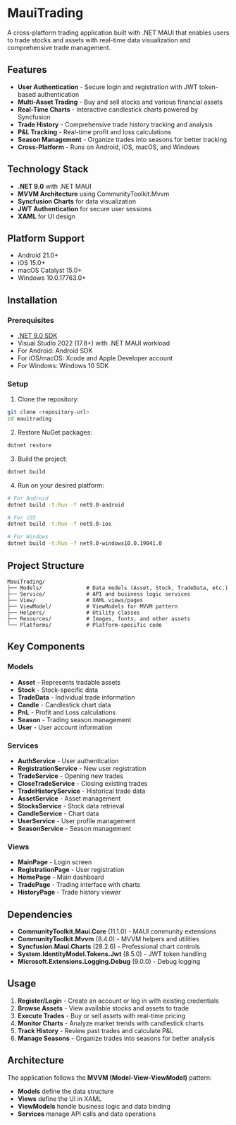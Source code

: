 # MauiTrading

A cross-platform trading application built with .NET MAUI that enables users to trade stocks and assets with real-time data visualization and comprehensive trade management.

## Features

- **User Authentication** - Secure login and registration with JWT token-based authentication
- **Multi-Asset Trading** - Buy and sell stocks and various financial assets
- **Real-Time Charts** - Interactive candlestick charts powered by Syncfusion
- **Trade History** - Comprehensive trade history tracking and analysis
- **P&L Tracking** - Real-time profit and loss calculations
- **Season Management** - Organize trades into seasons for better tracking
- **Cross-Platform** - Runs on Android, iOS, macOS, and Windows

## Technology Stack

- **.NET 9.0** with .NET MAUI
- **MVVM Architecture** using CommunityToolkit.Mvvm
- **Syncfusion Charts** for data visualization
- **JWT Authentication** for secure user sessions
- **XAML** for UI design

## Platform Support

- Android 21.0+
- iOS 15.0+
- macOS Catalyst 15.0+
- Windows 10.0.17763.0+

## Installation

### Prerequisites

- [.NET 9.0 SDK](https://dotnet.microsoft.com/download/dotnet/9.0)
- Visual Studio 2022 (17.8+) with .NET MAUI workload
- For Android: Android SDK
- For iOS/macOS: Xcode and Apple Developer account
- For Windows: Windows 10 SDK

### Setup

1. Clone the repository:
```bash
git clone <repository-url>
cd mauitrading
```

2. Restore NuGet packages:
```bash
dotnet restore
```

3. Build the project:
```bash
dotnet build
```

4. Run on your desired platform:
```bash
# For Android
dotnet build -t:Run -f net9.0-android

# For iOS
dotnet build -t:Run -f net9.0-ios

# For Windows
dotnet build -t:Run -f net9.0-windows10.0.19041.0
```

## Project Structure

```
MauiTrading/
├── Models/              # Data models (Asset, Stock, TradeData, etc.)
├── Service/             # API and business logic services
├── View/                # XAML views/pages
├── ViewModel/           # ViewModels for MVVM pattern
├── Helpers/             # Utility classes
├── Resources/           # Images, fonts, and other assets
└── Platforms/           # Platform-specific code
```

## Key Components

### Models
- **Asset** - Represents tradable assets
- **Stock** - Stock-specific data
- **TradeData** - Individual trade information
- **Candle** - Candlestick chart data
- **PnL** - Profit and Loss calculations
- **Season** - Trading season management
- **User** - User account information

### Services
- **AuthService** - User authentication
- **RegistrationService** - New user registration
- **TradeService** - Opening new trades
- **CloseTradeService** - Closing existing trades
- **TradeHistoryService** - Historical trade data
- **AssetService** - Asset management
- **StocksService** - Stock data retrieval
- **CandleService** - Chart data
- **UserService** - User profile management
- **SeasonService** - Season management

### Views
- **MainPage** - Login screen
- **RegistrationPage** - User registration
- **HomePage** - Main dashboard
- **TradePage** - Trading interface with charts
- **HistoryPage** - Trade history viewer

## Dependencies

- **CommunityToolkit.Maui.Core** (11.1.0) - MAUI community extensions
- **CommunityToolkit.Mvvm** (8.4.0) - MVVM helpers and utilities
- **Syncfusion.Maui.Charts** (28.2.6) - Professional chart controls
- **System.IdentityModel.Tokens.Jwt** (8.5.0) - JWT token handling
- **Microsoft.Extensions.Logging.Debug** (9.0.0) - Debug logging

## Usage

1. **Register/Login** - Create an account or log in with existing credentials
2. **Browse Assets** - View available stocks and assets to trade
3. **Execute Trades** - Buy or sell assets with real-time pricing
4. **Monitor Charts** - Analyze market trends with candlestick charts
5. **Track History** - Review past trades and calculate P&L
6. **Manage Seasons** - Organize trades into seasons for better analysis

## Architecture

The application follows the **MVVM (Model-View-ViewModel)** pattern:
- **Models** define the data structure
- **Views** define the UI in XAML
- **ViewModels** handle business logic and data binding
- **Services** manage API calls and data operations
